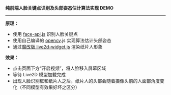 **纯前端人脸关键点识别及头部姿态估计算法实现 DEMO**

---

**原理：**

- 使用 [face-api.js](https://github.com/justadudewhohacks/face-api.js) 识别人脸关键点
- 使用自己编译的 [opencv](https://github.com/opencv/opencv)\.js 实现算法估计头部姿态
- 通过[魔改版 live2d-widget.js](https://github.com/ZKLlab/live2d-widget.js) 渲染纸片人形象

**效果：**

- 点击页面下方“开启视频”，将人脸移入屏幕区域
- 等待 Live2D 模型加载完成
- 出现人脸识别框和纸片人之后，纸片人的头部会随着摄像头前的人面部角度变化（不同模型有效果好坏之区分）
